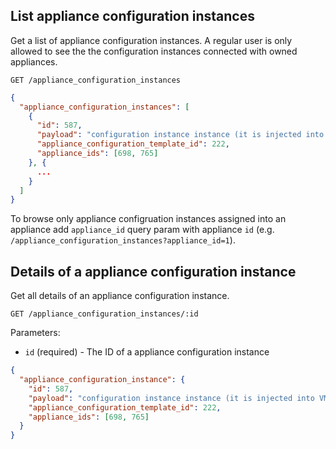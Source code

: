 ## List appliance configuration instances

Get a list of appliance configuration instances. A regular user is only allowed to see the the configuration instances connected with owned appliances.

```
GET /appliance_configuration_instances
```

```json
{
  "appliance_configuration_instances": [
    {
      "id": 587,
      "payload": "configuration instance instance (it is injected into VM)",
      "appliance_configuration_template_id": 222,
      "appliance_ids": [698, 765]
    }, {
      ...
    }
  ]
}
```

To browse only appliance configruation instances assigned into an appliance add `appliance_id` query param with appliance `id` (e.g. `/appliance_configuration_instances?appliance_id=1`).

## Details of a appliance configuration instance

Get all details of an appliance configuration instance.

```
GET /appliance_configuration_instances/:id
```
Parameters:

+ `id` (required) - The ID of a appliance configuration instance

```json
{
  "appliance_configuration_instance": {
    "id": 587,
    "payload": "configuration instance instance (it is injected into VM)",
    "appliance_configuration_template_id": 222,
    "appliance_ids": [698, 765]
  }
}
```
